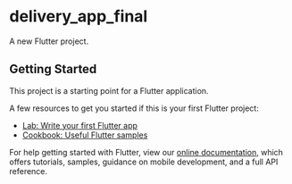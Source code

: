 ﻿# delivery_app_finalA new Flutter project.## Getting StartedThis project is a starting point for a Flutter application.A few resources to get you started if this is your first Flutter project:- [Lab: Write your first Flutter app](https://flutter.dev/docs/get-started/codelab)- [Cookbook: Useful Flutter samples](https://flutter.dev/docs/cookbook)For help getting started with Flutter, view our[online documentation](https://flutter.dev/docs), which offers tutorials,samples, guidance on mobile development, and a full API reference.